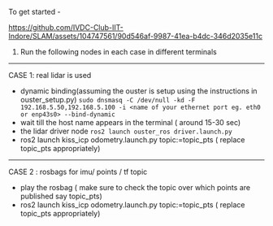 To get started -


https://github.com/IVDC-Club-IIT-Indore/SLAM/assets/104747561/90d546af-9987-41ea-b4dc-346d2035e11c



1. Run the following nodes in each case in different terminals
-----------------------------------------------------------------------------------------------------------
   CASE 1: real lidar is used

- dynamic binding(assuming the ouster is setup using the instructions in ouster_setup.py)
   `sudo dnsmasq -C /dev/null -kd -F 192.168.5.50,192.168.5.100 -i <name of your ethernet port eg. eth0 or enp43s0> --bind-dynamic`
- wait till the host name appears in the terminal ( around 15-30 sec)
- the lidar driver node `ros2 launch ouster_ros driver.launch.py`
- ros2 launch kiss_icp odometry.launch.py topic:=topic_pts ( replace topic_pts appropriately)

----------------------------------------------------------------------------------------------------------
   CASE 2 : rosbags for imu/ points / tf topic 
- play the rosbag ( make sure to check the topic over which points are published say topic_pts)
- ros2 launch kiss_icp odometry.launch.py topic:=topic_pts ( replace topic_pts appropriately)
